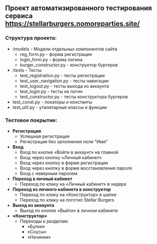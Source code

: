 
## Проект автоматизированного тестирования сервиса https://stellarburgers.nomoreparties.site/  
  
### Структура проекта:

 - /models - Модели отдельных компонентов сайта
	 - reg_form.py - форма регистрации
	 - login_form.py - форма логина
	 - burger_constructor.py - конструктор бургеров
 - /tests - Тесты
	 - test_registration.py - тесты регистрации
	 - test_user_navigation.py - тесты навигации
	 - test_logout.py - тесты выхода из аккаунта
	 - test_login.py - тесты на логин
	 - test_constructor.py - тесты конструктора бургеров
 - test_const.py - локаторы и константы
 - test_util.py - утилитарные классы и функции

### Тестовое покрытие:
 - **Регистрация**
	 - Успешная регистрация
	 - Регистрация без заполнения поля "Имя"
 - **Вход**
	 -  Вход по кнопке «Войти в аккаунт» на главной
	 -  Вход через кнопку «Личный кабинет»
	 -  Вход через кнопку в форме регистрации
	 -  Вход через кнопку в форме восстановления пароля
	 -  Вход с неверным паролем
 - **Переход в личный кабинет**
	 - Переход по клику на «Личный кабинет» в хидере
 - **Переход из личного кабинета в конструктор**
	 - Переход по клику на «Конструктор» в шапке
	 - Переход по клику на логотип Stellar Burgers
 - **Выход из аккаунта**
	 - Выход по кнопке «Выйти» в личном кабинете
 -  **«Конструктор»**
	 - Переходы к разделам:  
		 - «Булки»
		 - «Соусы»
		 - «Начинки»
